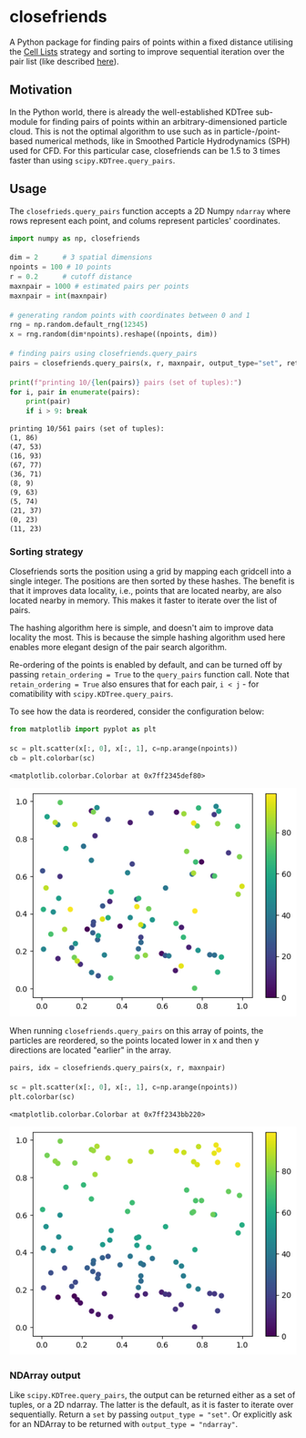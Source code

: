 # closefriends

A Python package for finding pairs of points within a fixed distance utilising the [Cell Lists](https://en.wikipedia.org/wiki/Cell_lists)
strategy and sorting to improve sequential iteration over the pair list (like described [here](https://developer.download.nvidia.com/assets/cuda/files/particles.pdf)).

## Motivation

In the Python world, there is already the well-established KDTree sub-module for finding pairs of points within an
arbitrary-dimensioned particle cloud. This is not the optimal algorithm to use such as in particle-/point-based
numerical methods, like in Smoothed Particle Hydrodynamics (SPH) used for CFD. For this particular case, closefriends
can be 1.5 to 3 times faster than using `scipy.KDTree.query_pairs`.

## Usage

The `closefrieds.query_pairs` function accepts a 2D Numpy `ndarray` where rows represent each point, and colums
represent particles' coordinates.


```python
import numpy as np, closefriends

dim = 2      # 3 spatial dimensions
npoints = 100 # 10 points
r = 0.2      # cutoff distance
maxnpair = 1000 # estimated pairs per points
maxnpair = int(maxnpair)

# generating random points with coordinates between 0 and 1
rng = np.random.default_rng(12345)
x = rng.random(dim*npoints).reshape((npoints, dim))

# finding pairs using closefriends.query_pairs
pairs = closefriends.query_pairs(x, r, maxnpair, output_type="set", retain_order=True)

print(f"printing 10/{len(pairs)} pairs (set of tuples):")
for i, pair in enumerate(pairs):
    print(pair)
    if i > 9: break
```

    printing 10/561 pairs (set of tuples):
    (1, 86)
    (47, 53)
    (16, 93)
    (67, 77)
    (36, 71)
    (8, 9)
    (9, 63)
    (5, 74)
    (21, 37)
    (0, 23)
    (11, 23)


### Sorting strategy

Closefriends sorts the position using a grid by mapping each gridcell into a single integer. The positions are then sorted by these hashes. The benefit is that it improves data locality, i.e., points that are located nearby, are also located nearby in memory. This makes it faster to iterate over the list of pairs. 

The hashing algorithm here is simple, and doesn't aim to improve data locality the most. This is because the simple hashing algorithm used here enables more elegant design of the pair search algorithm. 

Re-ordering of the points is enabled by default, and can be turned off by passing `retain_ordering = True` to the `query_pairs` function call. Note that `retain_ordering = True` also ensures that for each pair, `i < j` - for comatibility with `scipy.KDTree.query_pairs`.

To see how the data is reordered, consider the configuration below:


```python
from matplotlib import pyplot as plt

sc = plt.scatter(x[:, 0], x[:, 1], c=np.arange(npoints))
cb = plt.colorbar(sc)
```




    <matplotlib.colorbar.Colorbar at 0x7ff2345def80>




    
![png](README_files/README_3_1.png)
    


When running `closefriends.query_pairs` on this array of points, the particles are reordered, so the points located lower in x and then y directions are located "earlier" in the array.


```python
pairs, idx = closefriends.query_pairs(x, r, maxnpair)

sc = plt.scatter(x[:, 0], x[:, 1], c=np.arange(npoints))
plt.colorbar(sc)
```




    <matplotlib.colorbar.Colorbar at 0x7ff2343bb220>




    
![png](README_files/README_5_1.png)
    


### NDArray output

Like `scipy.KDTree.query_pairs`, the output can be returned either as a set of tuples, or a 2D ndarray. The latter is the default, as it is faster to iterate over sequentially. Return a `set` by passing `output_type = "set"`. Or explicitly ask for an NDArray to be returned with `output_type = "ndarray"`.
